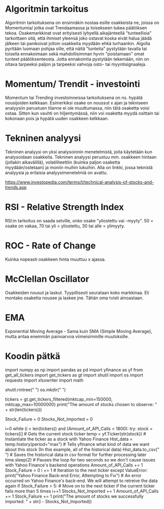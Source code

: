# Algoritmin tarkoitus
Algoritmin tarkoituksena on ensinnäkin nostaa esille osakkeista ne, joissa on Momentumia/ jotka ovat Trendaamassa ja toisekseen tukea päätöksen tekoa. Osakemarkkinat ovat erityisesti lyhyellä aikajänteellä "tunteellisia" tarkoittaen sitä, että ihmiset yleensä joko ostavat koska eivät halua jäädä jälkeen tai panikoivat jolloin osakkeita myydään ehkä turhaankin. 
Algolla pyritään luomaan pohjaa sille, että näitä "tunteita" pystytään tavalla tai toisella ennakoimaan sekä mahdollisimman hyvin "poistamaan" omat tunteet päätöksenteosta.
Jotta ennakointia pystytään tekemään, niin on oltava tarpeeksi paljon ja tarpeeksi vahvoja osto- tai myyntisignaaleja.

# Momentum/ Trendit - investointi
Momentum tai Trending investoinneissa tarkoituksena on ns. hypätä nousijoiden kelkkaan. Esimerkiksi osake on noussut x ajan ja tekniseen analyysiin perustuen tilanne ei ole muuttumassa, niin tätä osaketta voisi ostaa. Sitten kun vauhti on hiljentymässä, niin voi osaketta myydä osittain tai kokonaan pois ja hypätä uuden osakkeen kelkkaan.

# Tekninen analyysi
Tekninen analyysi on yksi analysoinnin menetelmistä, joita käytetään kun analysoidaan osakkeita. Tekninen analyysi perustuu mm. osakkeen hintaan (jollakin aikavälillä), volatiliteettiin (kuinka paljon osaketta myydään/ostetaan) ja moniin muihin lukuihin. Alla on linkki, jossa teknistä analyysia ja erilaisia analyysimenetelmiä on avattu.

https://www.investopedia.com/terms/t/technical-analysis-of-stocks-and-trends.asp

# RSI - Relative Strength Index
RSI:in tarkoitus on saada selville, onko osake "yliostettu vai -myyty". 50 = osake on vakaa, 70 tai yli = yliostettu, 30 tai alle = ylimyyty.

# ROC - Rate of Change
Kuinka nopeasti osakkeen hinta muuttuu x ajassa. 

# McClellan Oscillator
Osakkeiden nousut ja laskut. Tyypillisesti seurataan koko markkinaa. Eli montako osaketta nousee ja laskee jne. Tähän oma tvisti ainoastaan.

# EMA
Exponential Moving Average - Sama kuin SMA (Simple Moving Average), mutta antaa enemmän painoarvoa viimeisimmille muutoksille. 





# Koodin pätkä

import numpy as np
import pandas as pd
import yfinance as yf
from get_all_tickers import get_tickers as gt
import shutil
import os
import requests
import xlsxwriter
import math

shutil.rmtree(" ")
os.mkdir(" ")

tickers = gt.get_tickers_filtered(mktcap_min=150000, mktcap_max=10000000)
print("The amount of stocks chosen to observe: " + str(len(tickers)))

Stock_Failure = 0
Stocks_Not_Imported = 0

i=0
while (i < len(tickers)) and (Amount_of_API_Calls < 1800):
    try:
        stock = tickers[i]  # Gets the current stock ticker
        temp = yf.Ticker(str(stock))  # Instantiate the ticker as a stock with Yahoo Finance
        Hist_data = temp.history(period="max")  # Tells yfinance what kind of data we want about this stock (In this example, all of the historical data)
        Hist_data.to_csv(" ")  # Saves the historical data in csv format for further processing later
        time.sleep(2)  # Pauses the loop for two seconds so we don't cause issues with Yahoo Finance's backend operations
        Amount_of_API_Calls += 1
        Stock_Failure = 0
        i += 1  # Iteration to the next ticker
    except ValueError:
        print("Yahoo Finance Back-end Error, Attempting to Fix")  # An error occurred on Yahoo Finance's back-end. We will attempt to retreive the data again
        if Stock_Failure > 5:  # Move on to the next ticker if the current ticker fails more than 5 times
            i+=1
            Stocks_Not_Imported += 1
        Amount_of_API_Calls += 1
        Stock_Failure += 1
print("The amount of stocks we successfully imported: " + str(i - Stocks_Not_Imported))